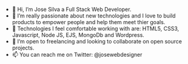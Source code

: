 - 👋 Hi, I’m Jose Silva a Full Stack Web Developer.
- 👀 I’m really passionate about new technologies and I love to build products to empower people and help them meet thier goals.
- 🌱 Technologies I feel comfortable working with are: HTML5, CSS3, Javascript, Node JS, EJS, MongoDb and Wordpress.
- 💞️ I’m open to freelancing and looking to collaborate on open source projects.
- 📫 You can reach me on Twitter: @josewebdesigner

<!---
nsilvacastellon/nsilvacastellon is a ✨ special ✨ repository because its `README.md` (this file) appears on your GitHub profile.
You can click the Preview link to take a look at your changes.
--->
